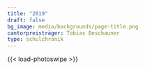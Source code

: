 ```yaml
---
title: "2019"
draft: false
bg_image: media/backgrounds/page-title.png
cantorpreisträger: Tobias Beschauner
type: schulchronik
---
```

{{< load-photoswipe >}}
